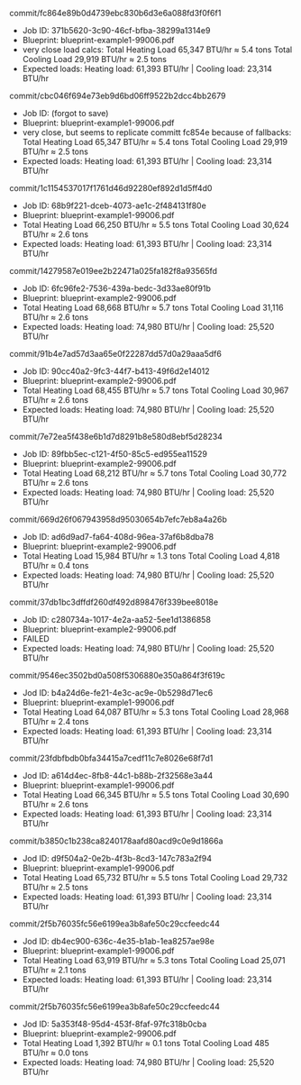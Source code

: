 commit/fc864e89b0d4739ebc830b6d3e6a088fd3f0f6f1
- Job ID: 371b5620-3c90-46cf-bfba-38299a1314e9
- Blueprint: blueprint-example1-99006.pdf
- very close load calcs: Total Heating Load 65,347 BTU/hr ≈ 5.4 tons Total Cooling Load 29,919 BTU/hr ≈ 2.5 tons
- Expected loads: Heating load: 61,393 BTU/hr | Cooling load: 23,314 BTU/hr

commit/cbc046f694e73eb9d6bd06ff9522b2dcc4bb2679
- Job ID: (forgot to save)
- Blueprint: blueprint-example1-99006.pdf
- very close, but seems to replicate committ fc854e because of fallbacks: Total Heating Load 65,347 BTU/hr ≈ 5.4 tons Total Cooling Load 29,919 BTU/hr ≈ 2.5 tons
- Expected loads: Heating load: 61,393 BTU/hr | Cooling load: 23,314 BTU/hr

commit/1c1154537017f1761d46d92280ef892d1d5ff4d0
- Job ID: 68b9f221-dceb-4073-ae1c-2f484131f80e
- Blueprint: blueprint-example1-99006.pdf
- Total Heating Load 66,250 BTU/hr ≈ 5.5 tons Total Cooling Load 30,624 BTU/hr ≈ 2.6 tons
- Expected loads: Heating load: 61,393 BTU/hr | Cooling load: 23,314 BTU/hr

commit/14279587e019ee2b22471a025fa182f8a93565fd
- Job ID: 6fc96fe2-7536-439a-bedc-3d33ae80f91b
- Blueprint: blueprint-example2-99006.pdf
- Total Heating Load 68,668 BTU/hr ≈ 5.7 tons Total Cooling Load 31,116 BTU/hr ≈ 2.6 tons
- Expected loads: Heating load: 74,980 BTU/hr | Cooling load: 25,520 BTU/hr

commit/91b4e7ad57d3aa65e0f22287dd57d0a29aaa5df6
- Job ID: 90cc40a2-9fc3-44f7-b413-49f6d2e14012
- Blueprint: blueprint-example2-99006.pdf
- Total Heating Load 68,455 BTU/hr ≈ 5.7 tons Total Cooling Load 30,967 BTU/hr ≈ 2.6 tons
- Expected loads: Heating load: 74,980 BTU/hr | Cooling load: 25,520 BTU/hr

commit/7e72ea5f438e6b1d7d8291b8e580d8ebf5d28234
- Job ID: 89fbb5ec-c121-4f50-85c5-ed955ea11529
- Blueprint: blueprint-example2-99006.pdf
- Total Heating Load 68,212 BTU/hr ≈ 5.7 tons Total Cooling Load 30,772 BTU/hr ≈ 2.6 tons
- Expected loads: Heating load: 74,980 BTU/hr | Cooling load: 25,520 BTU/hr

commit/669d26f067943958d95030654b7efc7eb8a4a26b
- Job ID: ad6d9ad7-fa64-408d-96ea-37af6b8dba78
- Blueprint: blueprint-example2-99006.pdf
- Total Heating Load 15,984 BTU/hr ≈ 1.3 tons Total Cooling Load 4,818 BTU/hr ≈ 0.4 tons
- Expected loads: Heating load: 74,980 BTU/hr | Cooling load: 25,520 BTU/hr

commit/37db1bc3dffdf260df492d898476f339bee8018e
- Job ID: c280734a-1017-4e2a-aa52-5ee1d1386858
- Blueprint: blueprint-example2-99006.pdf
- FAILED
- Expected loads: Heating load: 74,980 BTU/hr | Cooling load: 25,520 BTU/hr

commit/9546ec3502bd0a508f5306880e350a864f3f619c
- Jod ID: b4a24d6e-fe21-4e3c-ac9e-0b5298d71ec6
- Blueprint: blueprint-example1-99006.pdf
- Total Heating Load 64,087 BTU/hr ≈ 5.3 tons Total Cooling Load 28,968 BTU/hr ≈ 2.4 tons
- Expected loads: Heating load: 61,393 BTU/hr | Cooling load: 23,314 BTU/hr

commit/23fdbfbdb0bfa34415a7cedf11c7e8026e68f7d1
- Jod ID: a614d4ec-8fb8-44c1-b88b-2f32568e3a44
- Blueprint: blueprint-example1-99006.pdf
- Total Heating Load 66,345 BTU/hr ≈ 5.5 tons Total Cooling Load 30,690 BTU/hr ≈ 2.6 tons
- Expected loads: Heating load: 61,393 BTU/hr | Cooling load: 23,314 BTU/hr

commit/b3850c1b238ca8240178aafd80acd9c0e9d1866a
- Jod ID: d9f504a2-0e2b-4f3b-8cd3-147c783a2f94
- Blueprint: blueprint-example1-99006.pdf
- Total Heating Load 65,732 BTU/hr ≈ 5.5 tons Total Cooling Load 29,732 BTU/hr ≈ 2.5 tons
- Expected loads: Heating load: 61,393 BTU/hr | Cooling load: 23,314 BTU/hr

commit/2f5b76035fc56e6199ea3b8afe50c29ccfeedc44
- Jod ID: db4ec900-636c-4e35-b1ab-1ea8257ae98e
- Blueprint: blueprint-example1-99006.pdf
- Total Heating Load 63,919 BTU/hr ≈ 5.3 tons Total Cooling Load 25,071 BTU/hr ≈ 2.1 tons
- Expected loads: Heating load: 61,393 BTU/hr | Cooling load: 23,314 BTU/hr

commit/2f5b76035fc56e6199ea3b8afe50c29ccfeedc44
- Jod ID: 5a353f48-95d4-453f-8faf-97fc318b0cba
- Blueprint: blueprint-example2-99006.pdf
- Total Heating Load 1,392 BTU/hr ≈ 0.1 tons Total Cooling Load 485 BTU/hr ≈ 0.0 tons
- Expected loads: Heating load: 74,980 BTU/hr | Cooling load: 25,520 BTU/hr
